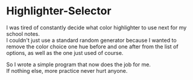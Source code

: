 # Highlighter-Selector

<p>I was tired of constantly decide what color highlighter to use next for my school notes.<br>
I couldn't just use a standard random generator because I wanted to remove the color choice one hue before and one after from the list of options, as well as the one just used of course.<br></p>

<p>So I wrote a simple program that now does the job for me.<br>
If nothing else, more practice never hurt anyone.</p>
